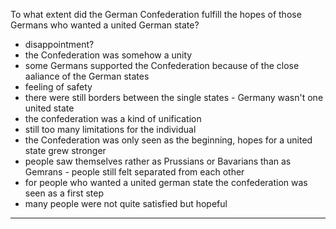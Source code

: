 To what extent did the German Confederation fulfill the hopes of those Germans who wanted a united German state?

- disappointment?
- the Confederation was somehow a unity
- some Germans supported the Confederation because of the close aaliance of the German states
- feeling of safety
- there were still borders between the single states - Germany wasn't one united state
- the confederation was a kind of unification
- still too many limitations for the individual
- the Confederation was only seen as the beginning, hopes for a united state grew stronger
- people saw themselves rather as Prussians or Bavarians than as Gemrans - people still felt separated from each other
- for people who wanted a united german state the confederation was seen as a first step
- many people were not quite satisfied but hopeful

---

